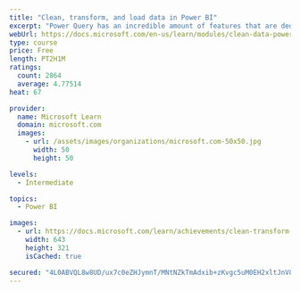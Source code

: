 ```yaml
---
title: "Clean, transform, and load data in Power BI"
excerpt: "Power Query has an incredible amount of features that are dedicated to helping you clean and prepare your data for analysis. You will learn how to simplify a complicated model, change data types, rename objects, and pivot data. You will also learn how to profile columns so that you know which columns have the valuable data that you’re seeking for deeper analytics."
webUrl: https://docs.microsoft.com/en-us/learn/modules/clean-data-power-bi/
type: course
price: Free
length: PT2H1M
ratings:
  count: 2864
  average: 4.77514
heat: 67

provider:
  name: Microsoft Learn
  domain: microsoft.com
  images:
    - url: /assets/images/organizations/microsoft.com-50x50.jpg
      width: 50
      height: 50

levels:
  - Intermediate

topics:
  - Power BI

images:
  - url: https://docs.microsoft.com/learn/achievements/clean-transform-and-load-data-in-power-bi-social.png
    width: 643
    height: 321
    isCached: true

secured: "4L0ABVQL8w8UD/ux7c0eZHJymnT/MNtNZkTmAdxib+zKvgc5uM0EH2xltJnV89h0dBRNS8i4xqnUBCg2sTsRQ+fgFRaHLE/kv2Wfq9ojmEP2TR5j6vvlxbQabqWhZZ6fIXJp9XST+H/DxbjaFRbkpFSv2HC1Tr9MaOPCwGj2nE/MNyYzBWRNEZpp+OuuOJxsiyo7t41N02faOb32g4qn5Z5lTMgqKwTqoi8F6Xu4DkpETEwfbG7fT/A5g94gCLLZydO1b2YQ2LQqsJJEVAqm3OpGY8XO2Mw1+p38VICQOvvl00CZqIweO/rmjN2+b6Q5qpckMzPQ8AG+NUFvZ/A5dsjHnJ28WICc/F87XYx+KzfAR3t/Exe+dujTDKNfaRxMKBoCKKeIzno3CegVESZji+Ty0FG5C6vs9whLtWqjNt8=;oYBkTsr+g3XSjs58qsH9NQ=="
---
```


